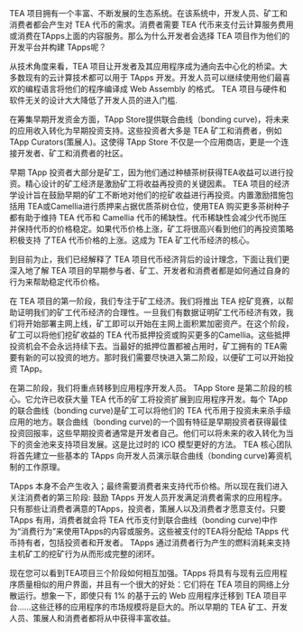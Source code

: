 TEA 项目拥有一个丰富、不断发展的生态系统。在该系统中，开发人员、矿工和消费者都会产生对 TEA 代币的需求。消费者需要 TEA 代币来支付云计算服务费用或消费在TApps上面的内容服务。那么为什么开发者会选择 TEA 项目作为他们的开发平台并构建 TApps呢？

从技术角度来看，TEA 项目让开发者及其应用程序成为通向去中心化的桥梁。大多数现有的云计算技术都可以用于 TApps 开发。开发人员可以继续使用他们最喜欢的编程语言将他们的程序编译成 Web Assembly 的格式。 TEA 项目与硬件和软件无关的设计大大降低了开发人员的进入门槛.

在筹集早期开发资金方面，TApp Store提供联合曲线（bonding curve)，将未来的应用收入转化为早期投资支持。这些投资者大多是 TEA 矿工和消费者，例如 TApp Curators(策展人)。这使得 TApp Store 不仅是一个应用商店，更是一个连接开发者、矿工和消费者的社区。

早期 TApp 投资者大部分是矿工，因为他们通过种植茶树获得TEA收益可以进行投资。精心设计的矿工经济是激励矿工将收益再投资的关键因素。 TEA 项目的经济学设计旨在鼓励早期的矿工不断地对他们的挖矿收益进行再投资。内置激励措施包括用 TEA或Camellia进行质押来占据优质茶树仓位，使用TEA 购买更多茶树种子都有助于维持 TEA 代币和 Camellia 代币的稀缺性。代币稀缺性会减少代币抛压并保持代币的价格稳定。如果代币价格上涨，矿工将很高兴看到他们的再投资策略积极支持 了TEA 代币价格的上涨。这成为 TEA 矿工代币经济的核心。

到目前为止，我们已经解释了 TEA 项目代币经济背后的设计理念，下面让我们更深入地了解 TEA 项目的早期参与者、矿工、开发者和消费者都是如何通过自身的行为来帮助稳定代币价格。

在 TEA 项目的第一阶段，我们专注于矿工经济。我们将推出 TEA 挖矿竞赛，以帮助证明我们的矿工代币经济的合理性。一旦我们有数据证明矿工代币经济有效，我们将开始部署主网上线，矿工即可以开始在主网上面积累加密资产。在这个阶段，矿工可以将他们挖矿收益的 TEA 代币抵押投资或购买更多的Camellia。这些抵押投资机会不会永远持续下去。当最好的抵押位置都被占用时，矿工拥有的 TEA需要有新的可以投资的地方。那时我们需要尽快进入第二阶段，以便矿工可以开始投资 TApp。

在第二阶段，我们将重点转移到应用程序开发人员。 TApp Store 是第二阶段的核心。它允许已收获大量 TEA 代币的矿工将投资扩展到应用程序开发。每个 TApp 的联合曲线（bonding curve)是矿工可以将他们的 TEA 代币用于投资未来杀手级应用的地方。联合曲线（bonding curve)的一个固有特征是早期投资者获得最佳投资回报率，这些早期投资者通常是开发者自己。他们可以将未来的收入转化为当下的资金池来支持项目发展。这是比过时的 ICO 模型更好的方法。 TEA 核心团队将首先建立一些基本的 TApps 向开发人员演示联合曲线（bonding curve)筹资机制的工作原理。

TApps 本身不会产生收入；最终需要消费者来支持代币价格。所以现在我们进入关注消费者的第三阶段: 鼓励 TApps 开发人员开发满足消费者需求的应用程序。只有那些让消费者满意的TApps，投资者，策展人以及消费者才愿意支付。只要 TApps 有用，消费者就会将 TEA 代币支付到联合曲线（bonding curve)中作为“消费行为”来使用TApps的内容或服务。这些被支付的TEA将分配给 TApps 代币持有者，包括投资者和开发者。 TApps 通过消费者行为产生的燃料消耗来支持主机矿工的挖矿行为从而形成完整的闭环。

现在您可以看到TEA项目三个阶段如何相互加强。TApps 将具有与现有云应用程序质量相似的用户界面，并且有一个很大的好处：它们将在 TEA 项目的网络上分散运行。想象一下，即使只有 1% 的基于云的 Web 应用程序迁移到 TEA 项目平台……这些迁移的应用程序的市场规模将是巨大的。所以早期的 TEA 矿工、开发人员、策展人和消费者都将从中获得丰富收益。